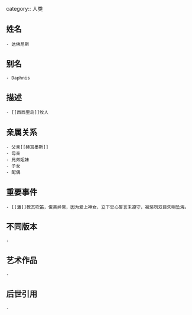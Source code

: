 category:: 人类
## 姓名
	- 达佛尼斯
## 别名
	- Daphnis
## 描述
	- [[西西里岛]]牧人
## 亲属关系
	- 父亲[[赫耳墨斯]]
	- 母亲
	- 兄弟姐妹
	- 子女
	- 配偶
## 重要事件
	- [[潘]]教其吹笛，俊美异常，因为爱上神女，立下忠心誓言未遵守，被惩罚双目失明坠海。
## 不同版本
	-
## 艺术作品
	-
## 后世引用
	-
